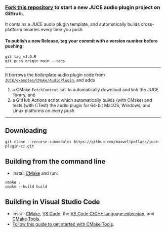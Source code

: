 ### [Fork this repository](https://github.com/maxwellpollack/juce-plugin-ci/fork) to start a new JUCE audio plugin project on Github.

It contains a JUCE audio plugin template, and automatically builds cross-platform binaries every time you push.

#### To publish a new Release, tag your commit with a version number before pushing:
```shell
git tag v1.0.0
git push origin main --tags
```

---

It borrows the boilerplate audio plugin code from [`JUCE/examples/CMake/AudioPlugin`](https://github.com/juce-framework/JUCE/tree/master/examples/CMake/AudioPlugin), and adds
1. a CMake `FetchContent` call to automatically download and link the JUCE library, and
2. a GitHub Actions script which automatically builds (with CMake) and tests (with CTest) the audio plugin for 64-bit MacOS, Windows, and Linux platforms on every push.

---

## Downloading
```
git clone --recurse-submodules https://github.com/maxwellpollack/juce-plugin-ci.git
```

## Building from the command line

- Install [CMake](https://cmake.org/install/) and run:
```
cmake .
cmake --build build
```

## Building in Visual Studio Code

- Install [CMake](https://cmake.org/install/), [VS Code](https://code.visualstudio.com/), the [VS Code C/C++ language extension](https://marketplace.visualstudio.com/items?itemName=ms-vscode.cpptools), and [CMake Tools](https://marketplace.visualstudio.com/items?itemName=ms-vscode.cmake-tools).
- [Follow this guide to get started with CMake Tools](https://code.visualstudio.com/docs/cpp/cmake-linux).

